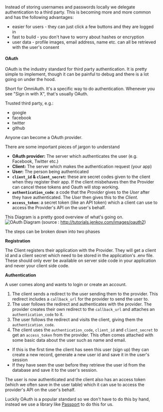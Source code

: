 Instead of storing usernames and passwords locally we delegate authentication to a third party. This is becoming more and more common and has the following advantages:

* easier for users - they can just click a few buttons and they are logged in
* fast to build - you don't have to worry about hashes or encryption
* user data - profile images, email address, name etc. can all be retrieved with the user's consent

#### OAuth
OAuth is the industry standard for third party authentication. It is pretty simple to implement, though it can be painful to debug and there is a lot going on under the hood.

Short for OmniAuth.
It's a specific way to do authentication.
Whenever you see "Sign in with X", that's usually OAuth.

Trusted third party, e.g.:
  - google
  - facebook
  - twitter
  - github

Anyone can become a OAuth provider.

There are some important pieces of jargon to understand
* **OAuth provider:** The server which authenticates the user (e.g. Facebook, Twitter etc.)
* **Client:** The server which makes the authentication request (your app)
* **User:** The person being authenticated
* **`client_id` & `client_secret`:** these are secret codes given to the client when they register their app. If the client misbehaves then the Provider can cancel these tokens and Oauth will stop working.
* **`authentication_code`**: a code that the *Provider* gives to the *User* after they have authenticated. The *User* then gives this to the *Client*.
* **`access_token`**: a secret token (like an API token) which a client can use to access the Provider's API on the user's behalf.

This Diagram is a pretty good overview of what's going on.
![OAuth Diagram](http://tutorials.jenkov.com/images/oauth2/overview-1.png)
(source : http://tutorials.jenkov.com/images/oauth2)

The steps can be broken down into two phases

**Registration**

The Client registers their application with the Provider. They will get a client id and a client secret which need to be stored in the application's .env file. These should only ever be available on server side code in your application and never your client side code.

**Authentication**

A user comes along and wants to login or create an account.

1. The client sends a redirect to the user sending them to the provider. This redirect includes a `callback_url` for the provider to send the user to.
1. The user follows the redirect and authenticates with the provider. The provider creates their own redirect to the `callback_url` and attaches an `authentication_code` to it.
1. The user follows the redirect and visits the client, giving them the `authentication_code`.
1. The client uses the `authentication_code`, `client_id` and `client_secret` to get an `access_token` from the provider. This often comes attached with some basic data about the user such as name and email.
  * If this is the first time the client has seen this user (sign up) they can create a new record, generate a new user id and save it in the user's session
  * If they have seen the user before they retrieve the user id from the database and save it to the user's session.

The user is now authenticated and the client also has an access token (which we often save in the user table) which it can use to access the provider's API on the user's behalf.

Luckily OAuth is a popular standard so we don't have to do this by hand, instead we use a library like [Passport](http://passportjs.org/) to do this for us.